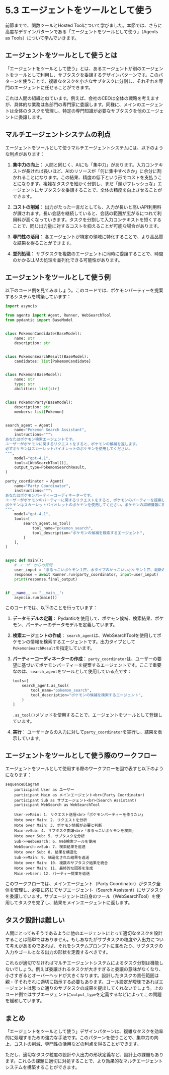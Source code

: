 # 5.3 エージェントをツールとして使う

前節までで、関数ツールとHosted Toolについて学びました。本節では、さらに高度なデザインパターンである「エージェントをツールとして使う」（Agents as Tools）について学んでいきます。

## エージェントをツールとして使うとは

「エージェントをツールとして使う」とは、あるエージェントが別のエージェントをツールとして利用し、サブタスクを委譲するデザインパターンです。このパターンを使うことで、複雑なタスクを小さなサブタスクに分割し、それぞれを専門のエージェントに任せることができます。

これは人間の組織と似ています。例えば、会社のCEOは全体の戦略を考えますが、具体的な業務は各部門の専門家に委譲します。同様に、メインのエージェントは全体のタスクを管理し、特定の専門知識が必要なサブタスクを他のエージェントに委譲します。

## マルチエージェントシステムの利点

エージェントをツールとして使うマルチエージェントシステムには、以下のような利点があります：

1. **集中力の向上**：
   人間と同じく、AIにも「集中力」があります。入力コンテキストが長ければ長いほど、AIのリソースが「何に集中すべきか」に余分に割かれることになります。この結果、精度の低下という形でコストを支払うことになります。複雑なタスクを細かく分割し、まだ「頭がフレッシュな」エージェントにサブタスクを委譲することで、全体の精度を向上させることができます。

2. **コストの削減**：
   出力がたった一言だとしても、入力が長いと高いAPI利用料が課されます。長い会話を継続していると、会話の範囲が広がるにつれて利用料が高くなっていきます。タスクを分割して入力コンテキストを短くすることで、同じ出力量に対するコストを抑えることが可能な場合があります。

3. **専門性の活用**：
   各エージェントが特定の領域に特化することで、より高品質な結果を得ることができます。

4. **並列処理**：
   サブタスクを複数のエージェントに同時に委譲することで、時間のかかるLLMの処理を並列化できる可能性があります。

## エージェントをツールとして使う例

以下のコード例を見てみましょう。このコードでは、ポケモンパーティーを提案するシステムを構築しています：

```python
import asyncio

from agents import Agent, Runner, WebSearchTool
from pydantic import BaseModel


class PokemonCandidate(BaseModel):
    name: str
    description: str


class PokemonSearchResult(BaseModel):
    candidates: list[PokemonCandidate]


class Pokemon(BaseModel):
    name: str
    type: str
    abilities: list[str]


class PokemonParty(BaseModel):
    description: str
    members: list[Pokemon]


search_agent = Agent(
    name="Pokemon Search Assistant",
    instructions="""\
あなたはポケモン検索エージェントです。
ユーザーがポケモンに関するリクエストをすると、ポケモンの候補を返します。
必ずポケモンはスカーレットバイオレットのポケモンを使用してください。
""",
    model="gpt-4.1",
    tools=[WebSearchTool()],
    output_type=PokemonSearchResult,
)

party_coordinator = Agent(
    name="Party Coordinator",
    instructions="""\
あなたはポケモンパーティーコーディネーターです。
ユーザーがポケモンのパーティーに関するリクエストをすると、ポケモンのパーティーを提案します。
ポケモンはスカーレットバイオレットのポケモンを使用してください。ポケモンの詳細情報に関しては、ポケモン検索エージェントを使用してください。
""",
    model="gpt-4.1",
    tools=[
        search_agent.as_tool(
            tool_name="pokemon_search",
            tool_description="ポケモンの候補を検索するエージェント",
        )
    ],
)


async def main():
    # ユーザーからの質問
    user_input = "まるっこいポケモン１匹、水タイプのかっこいいポケモン１匹、最新の伝説のポケモン１匹を含む６匹のパーティーを作りたいなあ。"
    response = await Runner.run(party_coordinator, input=user_input)
    print(response.final_output)


if __name__ == "__main__":
    asyncio.run(main())
```

このコードでは、以下のことを行っています：

1. **データモデルの定義**：
   Pydanticを使用して、ポケモン候補、検索結果、ポケモン、パーティーのデータモデルを定義しています。

2. **検索エージェントの作成**：
   `search_agent`は、WebSearchToolを使用してポケモンの情報を検索するエージェントです。出力タイプとして`PokemonSearchResult`を指定しています。

3. **パーティーコーディネーターの作成**：
   `party_coordinator`は、ユーザーの要望に基づいてポケモンパーティーを提案するエージェントです。ここで重要なのは、`search_agent`をツールとして使用している点です：
   ```python
   tools=[
       search_agent.as_tool(
           tool_name="pokemon_search",
           tool_description="ポケモンの候補を検索するエージェント",
       )
   ]
   ```
   `.as_tool()`メソッドを使用することで、エージェントをツールとして登録しています。

4. **実行**：
   ユーザーからの入力に対して`party_coordinator`を実行し、結果を表示しています。

## エージェントをツールとして使う際のワークフロー

エージェントをツールとして使用する際のワークフローを図で表すと以下のようになります：

```mermaid
sequenceDiagram
    participant User as ユーザー
    participant Main as メインエージェント<br>(Party Coordinator)
    participant Sub as サブエージェント<br>(Search Assistant)
    participant WebSearch as WebSearchTool
    
    User->>Main: 1. リクエスト送信<br>「ポケモンパーティーを作りたい」
    Note over Main: 2. リクエストを分析
    Note over Main: 3. ポケモン情報が必要と判断
    Main->>Sub: 4. サブタスク委譲<br>「まるっこいポケモンを検索」
    Note over Sub: 5. サブタスクを分析
    Sub->>WebSearch: 6. Web検索ツールを使用
    WebSearch->>Sub: 7. 検索結果を返送
    Note over Sub: 8. 結果を構造化
    Sub->>Main: 9. 構造化された結果を返送
    Note over Main: 10. 複数のサブタスク結果を統合
    Note over Main: 11. 最終的な回答を生成
    Main->>User: 12. パーティー提案を返送
```

このワークフローでは、メインエージェント（Party Coordinator）がタスク全体を管理し、必要に応じてサブエージェント（Search Assistant）にサブタスクを委譲しています。サブエージェントは自身のツール（WebSearchTool）を使用してタスクを完了し、結果をメインエージェントに返します。

## タスク設計は難しい
人間にとってもそうであるように他のエージェントにとって適切なタスクを設計することは簡単ではありません。もしあなたがサブタスクの粒度や入出力について考えがあるのであれば、それをシステムプロンプトに含めたり、サブタスクの入力やゴールとなる出力の形状を定義するべきです。

これらが適切でなければマルチエージェントシステムによるタスク分割は機能しないでしょう。例えば委譲されるタスクが大きすぎると委譲の意味がなくなり、小さすぎるとオーバーヘッドが大きくなります。設計したタスクの責任範囲は親・子それぞれに適切に指示する必要もあります。ゴール設定が曖昧であればエージェントは思った通りのサブタスクの成果を提出してくれないでしょう。上のコード例ではサブエージェントに`output_type`を定義するなどによってこの問題を緩和しています。

## まとめ

「エージェントをツールとして使う」デザインパターンは、複雑なタスクを効率的に処理するための強力な手法です。このパターンを使うことで、集中力の向上、コストの削減、専門性の活用などの利点を得ることができます。

ただし、適切なタスク粒度の設計や入出力の形状定義など、設計上の課題もあります。これらの課題に適切に対処することで、より効果的なマルチエージェントシステムを構築することができます。
